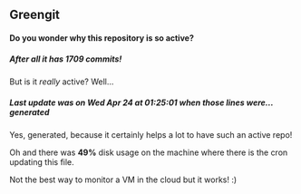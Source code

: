 ## Greengit

#### Do you wonder why this repository is so active?

##### After all it has 1709 commits!

But is it *really* active? Well...

##### Last update was on Wed Apr 24 at 01:25:01 when those lines were... generated

Yes, generated, because it certainly helps a lot to have such an active repo!

Oh and there was **49%** disk usage on the machine
where there is the cron updating this file.

Not the best way to monitor a VM in the cloud but it works! :)
